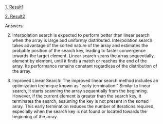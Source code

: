 


[1. Result1](Output1.png)

[2. Result2](Output2.png)

Answers:

2. Interpolation search is expected to perform better than linear search when the array is large and uniformly distributed. Interpolation search takes advantage of the sorted nature of the array and estimates the probable position of the search key, leading to faster convergence towards the target element.
Linear search scans the array sequentially, element by element, until it finds a match or reaches the end of the array. Its performance remains constant regardless of the distribution of the array.

3. Improved Linear Search:
The improved linear search method includes an optimization technique known as "early termination."
Similar to linear search, it starts scanning the array sequentially from the beginning.
However, if the current element is greater than the search key, it terminates the search, assuming the key is not present in the sorted array.
This early termination reduces the number of iterations required, especially when the search key is not found or located towards the beginning of the array.